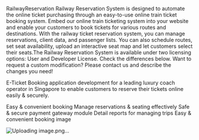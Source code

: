 RailwayReservation
Railway Reservation System is designed to automate the online ticket purchasing through an easy-to-use online train ticket booking system. Embed our online train ticketing system into your website and enable your customers to book tickets for various routes and destinations. With the railway ticket reservation system, you can manage reservations, client data, and passenger lists. You can also schedule routes, set seat availability, upload an interactive seat map and let customers select their seats.The Railway Reservation System is available under two licensing options: User and Developer License. Check the differences below. Want to request a custom modification? Please contact us and describe the changes you need!

E-Ticket Booking application development for a leading luxury coach operator in Singapore to enable customers to reserve their tickets online easily & securely.

Easy & convenient booking Manage reservations & seating effectively Safe & secure payment gateway module Detail reports for managing trips Easy & convenient booking image

![Uploading image.png…]()


